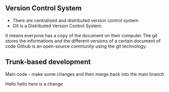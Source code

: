 ## Version Control System 

- There are centralized and distributed version control system 
- Git is a Distributed Version Control System. 

It means everyone has a copy of the document on their computer 
The git stores the informations and the different versions of a certain document of code 
Github is an open-source community using the git technology. 

## Trunk-based development 
Main code - make some changes and then merge back into the main branch 


Hello hello here is a change
